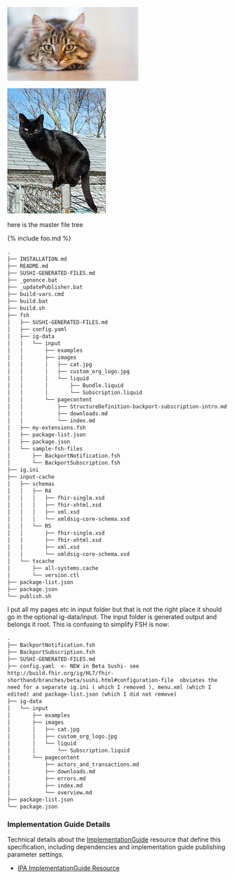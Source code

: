![Meow](cat.jpg)  

![Meow](custom_org_logo.jpg)  

here is the master file tree

{% include foo.md %}

~~~
.
├── INSTALLATION.md
├── README.md
├── SUSHI-GENERATED-FILES.md
├── _genonce.bat
├── _updatePublisher.bat
├── build-vars.cmd
├── build.bat
├── build.sh
├── fsh
│   ├── SUSHI-GENERATED-FILES.md
│   ├── config.yaml
│   ├── ig-data
│   │   └── input
│   │       ├── examples
│   │       ├── images
│   │       │   ├── cat.jpg
│   │       │   ├── custom_org_logo.jpg
│   │       │   └── liquid
│   │       │       ├── Bundle.liquid
│   │       │       └── Subscription.liquid
│   │       └── pagecontent
│   │           ├── StructureDefinition-backport-subscription-intro.md
│   │           ├── downloads.md
│   │           └── index.md
│   ├── my-extensions.fsh
│   ├── package-list.json
│   ├── package.json
│   └── sample-fsh-files
│       ├── BackportNotification.fsh
│       └── BackportSubscription.fsh
├── ig.ini
├── input-cache
│   ├── schemas
│   │   ├── R4
│   │   │   ├── fhir-single.xsd
│   │   │   ├── fhir-xhtml.xsd
│   │   │   ├── xml.xsd
│   │   │   └── xmldsig-core-schema.xsd
│   │   └── R5
│   │       ├── fhir-single.xsd
│   │       ├── fhir-xhtml.xsd
│   │       ├── xml.xsd
│   │       └── xmldsig-core-schema.xsd
│   └── txcache
│       ├── all-systems.cache
│       └── version.ctl
├── package-list.json
├── package.json
└── publish.sh
~~~

I put all my pages etc in input folder but that is not the right place it should go in the optional ig-data/input.  The input folder is generated output and belongs it root. This is confusing to simplify FSH is now:

~~~
.
├── BackportNotification.fsh
├── BackportSubscription.fsh
├── SUSHI-GENERATED-FILES.md
├── config.yaml  <- NEW in Beta Sushi- see http://build.fhir.org/ig/HL7/fhir-shorthand/branches/beta/sushi.html#configuration-file  obviates the need for a separate ig.ini ( which I removed ), menu.xml (which I edited) and package-list.json (which I did not remove)
├── ig-data
│   └── input
│       ├── examples
│       ├── images
│       │   ├── cat.jpg
│       │   ├── custom_org_logo.jpg
│       │   └── liquid
│       │       └── Subscription.liquid
│       └── pagecontent
│           ├── actors_and_transactions.md
│           ├── downloads.md
│           ├── errors.md
│           ├── index.md
│           └── overview.md
├── package-list.json
└── package.json
~~~


### Implementation Guide Details

Technical details about the [ImplementationGuide]({{site.data.fhir.path}}implementationguide.html) resource that define this specification, including dependencies and implementation guide publishing parameter settings.

- [IPA ImplementationGuide Resource](ImplementationGuide-healthedata1-sandbox.html)



